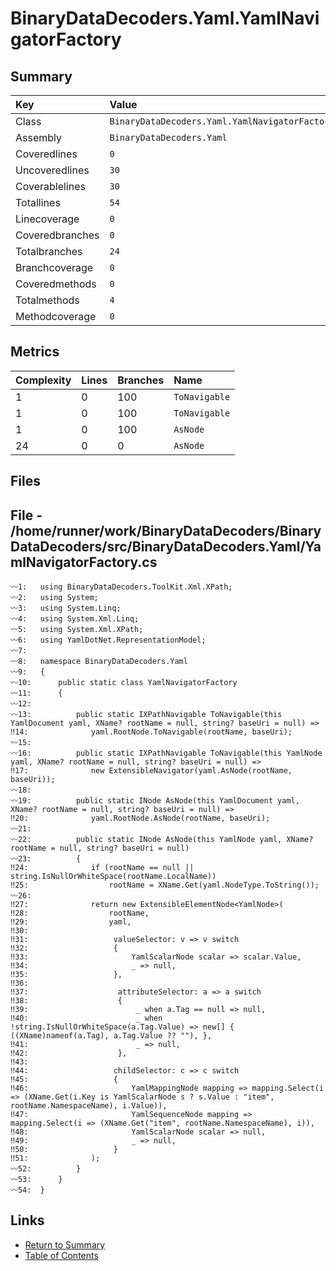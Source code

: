 ﻿# BinaryDataDecoders.Yaml.YamlNavigatorFactory

## Summary

| Key             | Value                                          |
| :-------------- | :--------------------------------------------- |
| Class           | `BinaryDataDecoders.Yaml.YamlNavigatorFactory` |
| Assembly        | `BinaryDataDecoders.Yaml`                      |
| Coveredlines    | `0`                                            |
| Uncoveredlines  | `30`                                           |
| Coverablelines  | `30`                                           |
| Totallines      | `54`                                           |
| Linecoverage    | `0`                                            |
| Coveredbranches | `0`                                            |
| Totalbranches   | `24`                                           |
| Branchcoverage  | `0`                                            |
| Coveredmethods  | `0`                                            |
| Totalmethods    | `4`                                            |
| Methodcoverage  | `0`                                            |

## Metrics

| Complexity | Lines | Branches | Name          |
| :--------- | :---- | :------- | :------------ |
| 1          | 0     | 100      | `ToNavigable` |
| 1          | 0     | 100      | `ToNavigable` |
| 1          | 0     | 100      | `AsNode`      |
| 24         | 0     | 0        | `AsNode`      |

## Files

## File - /home/runner/work/BinaryDataDecoders/BinaryDataDecoders/src/BinaryDataDecoders.Yaml/YamlNavigatorFactory.cs

```CSharp
〰1:   using BinaryDataDecoders.ToolKit.Xml.XPath;
〰2:   using System;
〰3:   using System.Linq;
〰4:   using System.Xml.Linq;
〰5:   using System.Xml.XPath;
〰6:   using YamlDotNet.RepresentationModel;
〰7:   
〰8:   namespace BinaryDataDecoders.Yaml
〰9:   {
〰10:      public static class YamlNavigatorFactory
〰11:      {
〰12:  
〰13:          public static IXPathNavigable ToNavigable(this YamlDocument yaml, XName? rootName = null, string? baseUri = null) =>
‼14:              yaml.RootNode.ToNavigable(rootName, baseUri);
〰15:  
〰16:          public static IXPathNavigable ToNavigable(this YamlNode yaml, XName? rootName = null, string? baseUri = null) =>
‼17:              new ExtensibleNavigator(yaml.AsNode(rootName, baseUri));
〰18:  
〰19:          public static INode AsNode(this YamlDocument yaml, XName? rootName = null, string? baseUri = null) =>
‼20:              yaml.RootNode.AsNode(rootName, baseUri);
〰21:  
〰22:          public static INode AsNode(this YamlNode yaml, XName? rootName = null, string? baseUri = null)
〰23:          {
‼24:              if (rootName == null || string.IsNullOrWhiteSpace(rootName.LocalName))
‼25:                  rootName = XName.Get(yaml.NodeType.ToString());
〰26:  
‼27:              return new ExtensibleElementNode<YamlNode>(
‼28:                  rootName,
‼29:                  yaml,
‼30:  
‼31:                   valueSelector: v => v switch
‼32:                   {
‼33:                       YamlScalarNode scalar => scalar.Value,
‼34:                       _ => null,
‼35:                   },
‼36:  
‼37:                    attributeSelector: a => a switch
‼38:                    {
‼39:                        _ when a.Tag == null => null,
‼40:                        _ when !string.IsNullOrWhiteSpace(a.Tag.Value) => new[] { ((XName)nameof(a.Tag), a.Tag.Value ?? ""), },
‼41:                        _ => null,
‼42:                    },
‼43:  
‼44:                   childSelector: c => c switch
‼45:                   {
‼46:                       YamlMappingNode mapping => mapping.Select(i => (XName.Get(i.Key is YamlScalarNode s ? s.Value : "item", rootName.NamespaceName), i.Value)),
‼47:                       YamlSequenceNode mapping => mapping.Select(i => (XName.Get("item", rootName.NamespaceName), i)),
‼48:                       YamlScalarNode scalar => null,
‼49:                       _ => null,
‼50:                   }
‼51:              );
〰52:          }
〰53:      }
〰54:  }
```

## Links

* [Return to Summary](Summary.md)
* [Table of Contents](../TOC.md)

